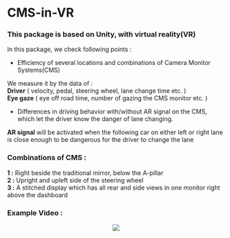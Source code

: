 # CMS-in-VR

### This package is based on Unity, with virtual reality(VR) <br/>

In this package, we check following points :<br/>
* Efficiency of several locations and combinations of Camera Monitor Systems(CMS) <br/>

We measure it by the data of : <br/>
**Driver** ( velocity, pedal, steering wheel, lane change time etc. ) <br/>
**Eye gaze** ( eye off road time, number of gazing the CMS monitor etc. ) <br/>

* Differences in driving behavior with/without AR signal on the CMS, which let the driver know the danger of lane changing. <br/>

**AR signal** will be activated when the following car on either left or right lane is close enough to be dangerous for the driver to change the lane <br/>
### Combinations of CMS : <br/>
**1 :** Right beside the traditional mirror, below the A-pillar <br/>
**2 :** Upright and upleft side of the steering wheel <br/>
**3 :** A stitched display which has all rear and side views in one monitor right above the dashboard <br/>
### Example Video : <br/>
<p align="center">
<img src="https://github.com/ChanChans0905/CMS-in-VR/assets/108471565/bac90b14-846a-4387-a088-0c7c4e0403e2">
  </p>
